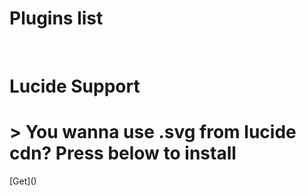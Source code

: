 <h1>Plugins list</h1>
<br>
<h1>Lucide Support</h1>
<h1>> You wanna use .svg from lucide cdn? Press below to install</h1>
[Get](<https://github.com/ExoHub-io/RCF-Plugins/tree/main/plugins/lucide_support>)
